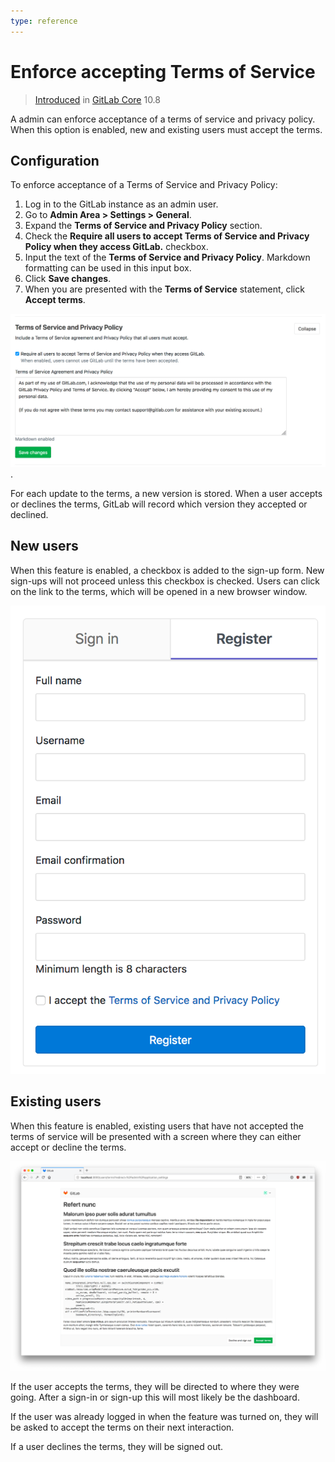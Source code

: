 ```yaml
---
type: reference
---
```


# Enforce accepting Terms of Service

> [Introduced](https://gitlab.com/gitlab-org/gitlab-ce/merge_requests/18570)
> in [GitLab Core](https://about.gitlab.com/pricing/) 10.8

A admin can enforce acceptance of a terms of service and privacy policy. When this option is enabled, new and existing users must accept the terms.

## Configuration

To enforce acceptance of a Terms of Service and Privacy Policy:

1. Log in to the GitLab instance as an admin user.
1. Go to **Admin Area > Settings > General**.
1. Expand the **Terms of Service and Privacy Policy** section.
1. Check the **Require all users to accept Terms of Service and Privacy Policy when they access
GitLab.** checkbox.
1. Input the text of the **Terms of Service and Privacy Policy**. Markdown formatting can be used in this input box.
1. Click **Save changes**.
1. When you are presented with the **Terms of Service** statement, click **Accept terms**.

![Enable enforcing Terms of Service](img/enforce_terms.png).

For each update to the terms, a new version is stored. When a user accepts or declines the terms,
GitLab will record which version they accepted or declined.

## New users

When this feature is enabled, a checkbox is added to the sign-up form. New sign-ups will not
proceed unless this checkbox is checked. Users can click on the link to the terms, which will be
opened in a new browser window.

![Sign up form](img/sign_up_terms.png)

## Existing users

When this feature is enabled, existing users that have not accepted the terms of service will be
presented with a screen where they can either accept or decline the terms.

![Respond to terms](img/respond_to_terms.png)

If the user accepts the terms, they will be directed to where they
were going. After a sign-in or sign-up this will most likely be the
dashboard.

If the user was already logged in when the feature was turned on,
they will be asked to accept the terms on their next interaction.

If a user declines the terms, they will be signed out.

<!-- ## Troubleshooting

Include any troubleshooting steps that you can foresee. If you know beforehand what issues
one might have when setting this up, or when something is changed, or on upgrading, it's
important to describe those, too. Think of things that may go wrong and include them here.
This is important to minimize requests for support, and to avoid doc comments with
questions that you know someone might ask.

Each scenario can be a third-level heading, e.g. `### Getting error message X`.
If you have none to add when creating a doc, leave this section in place
but commented out to help encourage others to add to it in the future. -->
